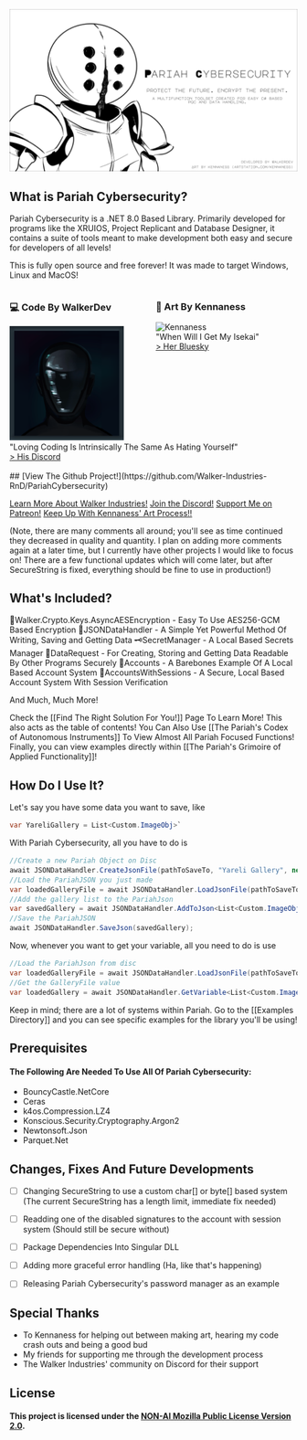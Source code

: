 
![Pariah Cybersec](imgs/Pariah-Cybersec-(3).png)

## What is Pariah Cybersecurity?

Pariah Cybersecurity is a .NET 8.0 Based Library. Primarily developed for programs like the XRUIOS, Project Replicant and Database Designer, it contains a suite of tools meant to make development both easy and secure for developers of all levels!

This is fully open source and free forever! It was made to target Windows, Linux and MacOS!

<div style="white-space: nowrap;">

<div style="display: inline-block; vertical-align: top; width: 48%; margin-right: 2%;">
  <h3>💻 Code By WalkerDev</h3>
  <img src="imgs/Untitled1637_20241230144006.png" alt="WalkerDev" height="200"><br>
  "Loving Coding Is Intrinsically The Same As Hating Yourself"<br>
  <a href="https://discord.gg/H8h8scsxtH">&gt; His Discord</a>
</div>

<div style="display: inline-block; vertical-align: top; width: 48%;">
  <h3>🎨 Art By Kennaness</h3>
  <img src="imgs/Untitled1700_20250212015725.png" alt="Kennaness" height="200"><br>
  "When Will I Get My Isekai"<br>
  <a href="https://bsky.app/profile/kennaness.bsky.social">&gt; Her Bluesky</a>
</div>

</div>


<br>
## [View The Github Project!](https://github.com/Walker-Industries-RnD/PariahCybersecurity)

[Learn More About Walker Industries!](https://walkerindustries.xyz)
[Join the Discord!](https://discord.gg/H8h8scsxtH)
[Support Me on Patreon!](https://www.patreon.com/walkerdev)
[Keep Up With Kennaness' Art Process!!](https://www.artstation.com/kennaness)


(Note, there are many comments all around; you'll see as time continued they decreased in quality and quantity. I plan on adding more comments again at a later time, but I currently have other projects I would like to focus on! There are a few functional updates which will come later, but after SecureString is fixed, everything should be fine to use in production!)


## What's Included?

🔐Walker.Crypto.Keys.AsyncAESEncryption - Easy To Use AES256-GCM Based Encryption 
📄JSONDataHandler - A Simple Yet Powerful Method Of Writing, Saving and Getting Data
🗝️SecretManager - A Local Based Secrets Manager
📨DataRequest - For Creating, Storing and Getting Data Readable By Other Programs Securely
👤Accounts - A Barebones Example Of A Local Based Account System
🔐AccountsWithSessions - A Secure, Local Based Account System With Session Verification

And Much, Much More!

Check the [[Find The Right Solution For You!]] Page To Learn More! This also acts as the table of contents!
You Can Also Use [[The Pariah's Codex of Autonomous Instruments]] To View Almost All Pariah Focused Functions!
Finally, you can view examples directly within [[The Pariah's Grimoire of Applied Functionality]]!


## How Do I Use It?

Let's say you have some data you want to save, like

```csharp
var YareliGallery = List<Custom.ImageObj>`
```

With Pariah Cybersecurity, all you have to do is

``` csharp
//Create a new Pariah Object on Disc
await JSONDataHandler.CreateJsonFile(pathToSaveTo, "Yareli Gallery", new JObject {} );
//Load the PariahJSON you just made
var loadedGalleryFile = await JSONDataHandler.LoadJsonFile(pathToSaveTo, "Yareli Gallery");
//Add the gallery list to the PariahJson
var savedGallery = await JSONDataHandler.AddToJson<List<Custom.ImageObj>>(loadedGalleryFile, "Gallery", YareliGallery, Password);
//Save the PariahJSON
await JSONDataHandler.SaveJson(savedGallery);
```

Now, whenever you want to get your variable, all you need to do is use

```csharp
//Load the PariahJson from disc
var loadedGalleryFile = await JSONDataHandler.LoadJsonFile(pathToSaveTo, "Yareli Gallery");
//Get the GalleryFile value
var loadedGallery = await JSONDataHandler.GetVariable<List<Custom.ImageObj>>(loadedGalleryFile, "Gallery", Password);
```

Keep in mind; there are a lot of systems within Pariah. Go to the [[Examples Directory]] and you can see specific examples for the library you'll be using!

## Prerequisites

#### The Following Are Needed To Use All Of Pariah Cybersecurity:

- BouncyCastle.NetCore
- Ceras
- k4os.Compression.LZ4
- Konscious.Security.Cryptography.Argon2
- Newtonsoft.Json
- Parquet.Net


## Changes, Fixes And Future Developments

- [ ] Changing SecureString to use a custom char[] or byte[] based system (The current SecureString has a length limit, immediate fix needed)
- [ ] Readding one of the disabled signatures to the account with session system (Should still be secure without)
- [ ] Package Dependencies Into Singular DLL
- [ ] Adding more graceful error handling (Ha, like that's happening)
- [ ] Releasing Pariah Cybersecurity's password manager as an example


## Special Thanks

- To Kennaness for helping out between making art, hearing my code crash outs and being a good bud
- My friends for supporting me through the development process
- The Walker Industries' community on Discord for their support


## License
#### This project is licensed under the [NON-AI Mozilla Public License Version 2.0](https://raw.githubusercontent.com/non-ai-licenses/non-ai-licenses/main/NON-AI-MPL-2.0).


